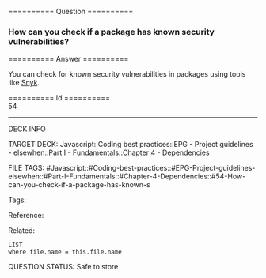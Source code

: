 ========== Question ==========  

### How can you check if a package has known security vulnerabilities?  

========== Answer ==========  

You can check for known security vulnerabilities in packages using tools like [Snyk](https://snyk.io/test?utm_source=risingstack_blog).

========== Id ==========  
54

---

DECK INFO

TARGET DECK: Javascript::Coding best practices::EPG - Project guidelines - elsewhen::Part I - Fundamentals::Chapter 4 - Dependencies

FILE TAGS: #Javascript::#Coding-best-practices::#EPG-Project-guidelines-elsewhen::#Part-I-Fundamentals::#Chapter-4-Dependencies::#54-How-can-you-check-if-a-package-has-known-s

Tags:

Reference:

Related:

```dataview
LIST
where file.name = this.file.name
````
QUESTION STATUS: Safe to store
